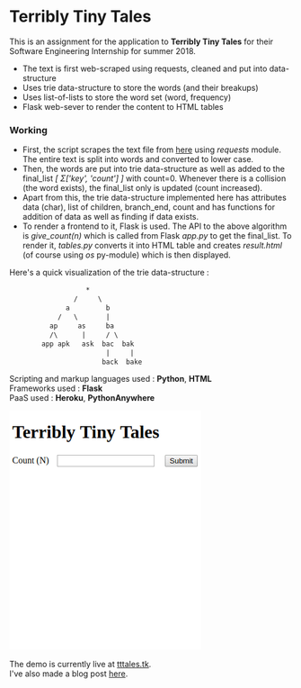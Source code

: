 # Terribly Tiny Tales

This is an assignment for the application to **Terribly Tiny Tales** for their Software Engineering Internship for summer 2018.

* The text is first web-scraped using requests, cleaned and put into data-structure
* Uses trie data-structure to store the words (and their breakups)
* Uses list-of-lists to store the word set (word, frequency)
* Flask web-sever to render the content to HTML tables

### Working

* First, the script scrapes the text file from [here](http://terriblytinytales.com/test.txt) using *requests* module.
 The entire text is split into words and converted to lower case.
* Then, the words are put into trie data-structure as well as added to the final_list *[ Σ['key', 'count'] ]* with count=0.
 Whenever there is a collision (the word exists), the final_list only is updated (count increased).
* Apart from this, the trie data-structure implemented here has attributes data (char), list of children, branch_end, count and has functions for addition of data as well as finding if data exists.
* To render a frontend to it, Flask is used. The API to the above algorithm is *give_count(n)* which is called from Flask *app.py* to get the final_list.
 To render it, *tables.py* converts it into HTML table and creates *result.html* (of course using *os* py-module) which is then displayed.

Here's a quick visualization of the trie data-structure :

                       *
                    /     \
                  a         b
                /   \       |
              ap     as     ba
              /\      |     / \
            app apk   ask  bac  bak
                            |     |
                           back  bake

Scripting and markup languages used : **Python**, **HTML**<br>
Frameworks used : **Flask**<br>
PaaS used : **Heroku**, **PythonAnywhere**<br>

![Sample](https://github.com/rounakdatta/terriblytinytales/blob/master/demo/demo.gif)

The demo is currently live at [tttales.tk](http://tttales.tk).<br>
I've also made a blog post [here](http://rounakdatta.tk/2018/03/18/terriblytinytales.html).

